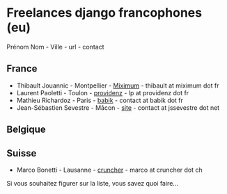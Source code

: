 Freelances django francophones (eu)
===================================


Prénom Nom - Ville - url - contact

France
------
* Thibault Jouannic - Montpellier - [Miximum](http://www.miximum.fr) - thibault at miximum dot fr
* Laurent Paoletti - Toulon - [providenz](http://providenz.fr) - lp at providenz dot fr
* Mathieu Richardoz - Paris - [babik](http://www.babik.fr) - contact at babik dot fr
* Jean-Sébastien Sevestre - Mâcon - [site](http://www.jssevestre.net) - contact at jssevestre dot net

Belgique
--------

Suisse
-------

* Marco Bonetti - Lausanne - [cruncher](https://cruncher.ch/fr/) - marco at cruncher dot ch


Si vous souhaitez figurer sur la liste, vous savez quoi faire...

